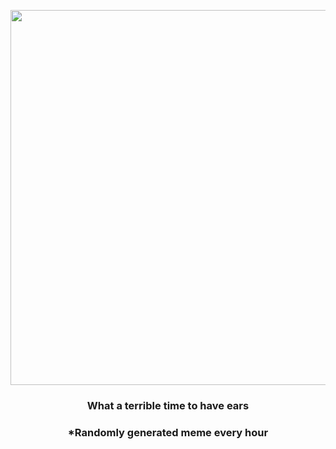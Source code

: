 <p align="center">
        <img src="https://i.redd.it/ge4bo01f9jd91.jpg" width="600" height="600">
        </p>
        <h3 align="center">What a terrible time to have ears</h3>
        <h3 align="center">*Randomly generated meme every hour</h3>
    